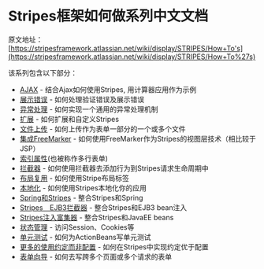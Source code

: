 # Stripes框架如何做系列中文文档

原文地址：[https://stripesframework.atlassian.net/wiki/display/STRIPES/How+To's](https://stripesframework.atlassian.net/wiki/display/STRIPES/How+To%27s)


该系列包含以下部分：

+ [AJAX](2016-07-08-stripes-how-to-ajax.md) - 结合Ajax如何使用Stripes, 用计算器应用作为示例
+ [展示错误](2016-07-09-stripes-how-to-display-errors.md) - 如何处理验证错误及展示错误
+ [异常处理](2016-07-10-stripes-how-to-exception_handling.md) - 如何实现一个通用的异常处理机制
+ [扩展](2016-07-10-stripes-how-to-extensions.md) - 如何扩展和自定义Stripes
+ [文件上传](2016-07-13-stripes-how-to-file-uploads.md) - 如何上传作为表单一部分的一个或多个文件
+ [集成FreeMarker](2016-07-12-stripes-how-to-freeMarker-with-stripes.md) - 如何使用FreeMarker作为Stripes的视图层技术（相比较于JSP）
+ [索引属性](2016-07-22-stripes-how-to-indexed-properties.md)(也被称作多行表单)
+ [拦截器](2016-07-16-stripes-how-to-intercept-execution.md) - 如何使用拦截器去添加行为到Stripes请求生命周期中
+ [布局复用](2016-07-17-stripes-how-to-layout-reuse.md) - 如何使用Stripe布局标签
+ [本地化](2016-08-21-stripes-how-to-localization.md) - 如何使用Stripes本地化你的应用
+ [Spring和Stripes](2016-08-03-stripes-how-to-spring-with-stripes.md) - 整合Stripes和Spring
+ [Stripes　EJB3拦截器](stripes_ejb3_interceptor.md) - 整合Stripes和EJB3 bean注入
+ [Stripes注入富集器](stripes_injection_enricher.md) - 整合Stripes和JavaEE beans
+ [状态管理](2016-08-25-stripes-how-to-state_management.md) - 访问Session、Cookies等
+ [单元测试](2016-09-10-stripes-how-to-unit_testing.md) - 如何为ActionBeans写单元测试
+ [更多的使用约定而非配置](use_default_more.md) - 如何在Stripes中实现约定优于配置
+ [表单向导](wizard_forms.md) - 如何去写跨多个页面或多个请求的表单

